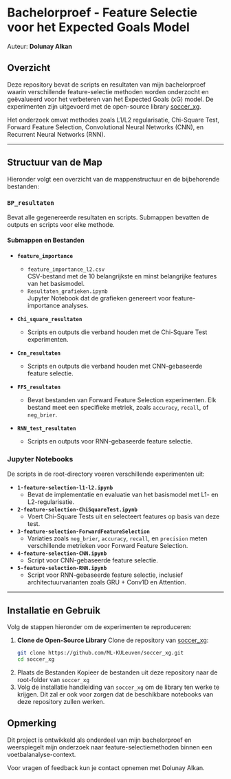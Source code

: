 # Bachelorproef - Feature Selectie voor het Expected Goals Model

Auteur: **Dolunay Alkan**

## Overzicht
Deze repository bevat de scripts en resultaten van mijn bachelorproef waarin verschillende feature-selectie methoden worden onderzocht en geëvalueerd voor het verbeteren van het Expected Goals (xG) model. De experimenten zijn uitgevoerd met de open-source library [soccer_xg](https://github.com/ML-KULeuven/soccer_xg/tree/master).

Het onderzoek omvat methodes zoals L1/L2 regularisatie, Chi-Square Test, Forward Feature Selection, Convolutional Neural Networks (CNN), en Recurrent Neural Networks (RNN).

---

## Structuur van de Map
Hieronder volgt een overzicht van de mappenstructuur en de bijbehorende bestanden:

### **`BP_resultaten`**
Bevat alle gegenereerde resultaten en scripts. Submappen bevatten de outputs en scripts voor elke methode.

#### **Submappen en Bestanden**
- **`feature_importance`**
  - `feature_importance_l2.csv`  
    CSV-bestand met de 10 belangrijkste en minst belangrijke features van het basismodel.
  - `Resultaten_grafieken.ipynb`  
    Jupyter Notebook dat de grafieken genereert voor feature-importance analyses.

- **`Chi_square_resultaten`**
  - Scripts en outputs die verband houden met de Chi-Square Test experimenten.

- **`Cnn_resultaten`**
  - Scripts en outputs die verband houden met CNN-gebaseerde feature selectie.

- **`FFS_resultaten`**
  - Bevat bestanden van Forward Feature Selection experimenten. Elk bestand meet een specifieke metriek, zoals `accuracy`, `recall`, of `neg_brier`.

- **`RNN_test_resultaten`**
  - Scripts en outputs voor RNN-gebaseerde feature selectie.

### **Jupyter Notebooks**
De scripts in de root-directory voeren verschillende experimenten uit:
- **`1-feature-selection-l1-l2.ipynb`**
  - Bevat de implementatie en evaluatie van het basismodel met L1- en L2-regularisatie.
- **`2-feature-selection-ChiSquareTest.ipynb`**
  - Voert Chi-Square Tests uit en selecteert features op basis van deze test.
- **`3-feature-selection-ForwardFeatureSelection`**  
  - Variaties zoals `neg_brier`, `accuracy`, `recall`, en `precision` meten verschillende metrieken voor Forward Feature Selection.
- **`4-feature-selection-CNN.ipynb`**
  - Script voor CNN-gebaseerde feature selectie.
- **`5-feature-selection-RNN.ipynb`**
  - Script voor RNN-gebaseerde feature selectie, inclusief architectuurvarianten zoals GRU + Conv1D en Attention.

---

## Installatie en Gebruik
Volg de stappen hieronder om de experimenten te reproduceren:

1. **Clone de Open-Source Library**
   Clone de repository van [soccer_xg](https://github.com/ML-KULeuven/soccer_xg/tree/master):
   ```bash
   git clone https://github.com/ML-KULeuven/soccer_xg.git
   cd soccer_xg
    ```
2. Plaats de Bestanden Kopieer de bestanden uit deze repository naar de root-folder van `soccer_xg`
3. Volg de installatie handleiding van `soccer_xg` om de library ten werke te krijgen. Dit zal er ook voor zorgen dat de beschikbare notebooks van deze repository zullen werken.

## Opmerking 
Dit project is ontwikkeld als onderdeel van mijn bachelorproef en weerspiegelt mijn onderzoek naar feature-selectiemethoden binnen een voetbalanalyse-context.

Voor vragen of feedback kun je contact opnemen met Dolunay Alkan.
